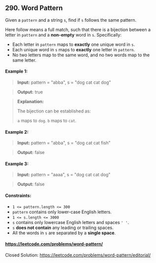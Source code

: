 ## 290. Word Pattern

Given a `pattern` and a string `s`, find if `s` follows the same pattern.

Here follow means a full match, such that there is a bijection between a letter in `pattern` and a __non-empty__ word in `s`.
Specifically:

- Each letter in `pattern` maps to __exactly__ one unique word in `s`.
- Each unique word in `s` maps to __exactly__ one letter in `pattern`.
- No two letters map to the same word, and no two words map to the same letter.

#### Example 1:

>__Input:__ pattern = "abba", s = "dog cat cat dog"

>__Output:__ true

>__Explanation:__
>
>The bijection can be established as:
>
>`a` maps to `dog`.
>`b` maps to `cat`.
#### Example 2:

>__Input:__ pattern = "abba", s = "dog cat cat fish"

>__Output:__ false

#### Example 3:

>__Input:__ pattern = "aaaa", s = "dog cat cat dog"

>__Output:__ false

#### Constraints:

- `1 <= pattern.length <= 300`
- `pattern` contains only lower-case English letters.
- `1 <= s.length <= 3000`
- `s` contains only lowercase English letters and spaces `' '`.
- `s` __does not contain__ any leading or trailing spaces.
- All the words in `s` are separated by a __single space__.

#### https://leetcode.com/problems/word-pattern/

Closed Solution: https://leetcode.com/problems/word-pattern/editorial/